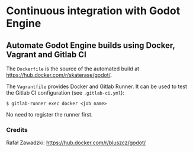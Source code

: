 # Continuous integration with Godot Engine
## Automate Godot Engine builds using Docker, Vagrant and Gitlab CI

The ```Dockerfile``` is the source of the automated build at  https://hub.docker.com/r/skaterase/godot/.

The ```Vagrantfile``` provides Docker and Gitlab Runner. It can be used to test the Gitlab CI configuration (see ```.gitlab-ci.yml```):

    $ gitlab-runner exec docker <job name>

No need to register the runner first.

### Credits
Rafał Zawadzki: https://hub.docker.com/r/bluszcz/godot/
